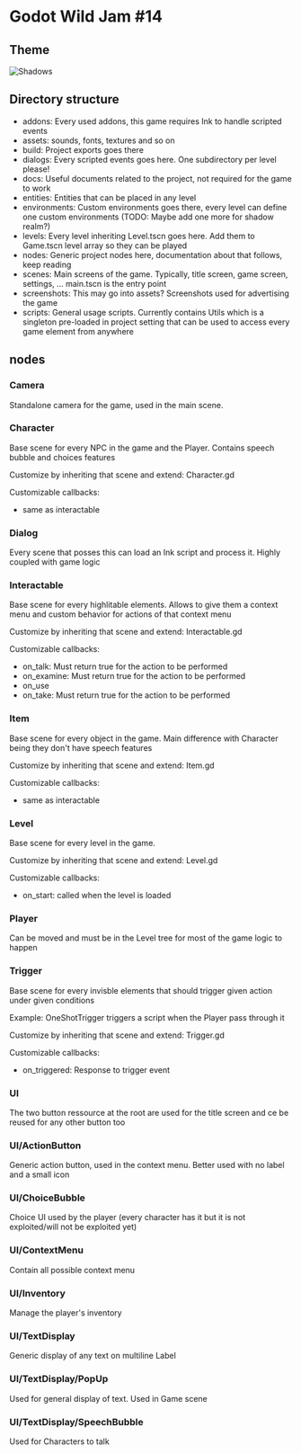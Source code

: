 # Godot Wild Jam #14

## Theme

![Shadows](https://img.itch.zone/aW1nLzI1NzQ4MDEucG5n/original/LzPSsd.png)

## Directory structure

* addons: Every used addons, this game requires Ink to handle scripted events
* assets: sounds, fonts, textures and so on
* build: Project exports goes there
* dialogs: Every scripted events goes here. One subdirectory per level please!
* docs: Useful documents related to the project, not required for the game to work
* entities: Entities that can be placed in any level
* environments: Custom environments goes there, every level can define one custom environments (TODO: Maybe add one more for shadow realm?)
* levels: Every level inheriting Level.tscn goes here. Add them to Game.tscn level array so they can be played
* nodes: Generic project nodes here, documentation about that follows, keep reading
* scenes: Main screens of the game. Typically, title screen, game screen, settings, ... main.tscn is the entry point
* screenshots: This may go into assets? Screenshots used for advertising the game
* scripts: General usage scripts. Currently contains Utils which is a singleton pre-loaded in project setting that can be used to access every game element from anywhere

## nodes

### Camera

Standalone camera for the game, used in the main scene.


### Character

Base scene for every NPC in the game and the Player. Contains speech bubble and choices features

Customize by inheriting that scene and extend: Character.gd

Customizable callbacks:
* same as interactable

### Dialog

Every scene that posses this can load an Ink script and process it. Highly coupled with game logic


### Interactable

Base scene for every highlitable elements. Allows to give them a context menu and custom behavior for actions of that context menu

Customize by inheriting that scene and extend: Interactable.gd

Customizable callbacks:
* on_talk: Must return true for the action to be performed
* on_examine: Must return true for the action to be performed
* on_use
* on_take: Must return true for the action to be performed


### Item

Base scene for every object in the game. Main difference with Character being they don't have speech features

Customize by inheriting that scene and extend: Item.gd

Customizable callbacks:
* same as interactable


### Level

Base scene for every level in the game.

Customize by inheriting that scene and extend: Level.gd

Customizable callbacks:
* on_start: called when the level is loaded


### Player

Can be moved and must be in the Level tree for most of the game logic to happen


### Trigger

Base scene for every invisble elements that should trigger given action under given conditions

Example: OneShotTrigger triggers a script when the Player pass through it

Customize by inheriting that scene and extend: Trigger.gd

Customizable callbacks:
* on_triggered: Response to trigger event

### UI

The two button ressource at the root are used for the title screen and ce be reused for any other button too

### UI/ActionButton

Generic action button, used in the context menu. Better used with no label and a small icon

### UI/ChoiceBubble

Choice UI used by the player (every character has it but it is not exploited/will not be exploited yet)

### UI/ContextMenu

Contain all possible context menu

### UI/Inventory

Manage the player's inventory

### UI/TextDisplay

Generic display of any text on multiline Label

### UI/TextDisplay/PopUp

Used for general display of text. Used in Game scene

### UI/TextDisplay/SpeechBubble

Used for Characters to talk

